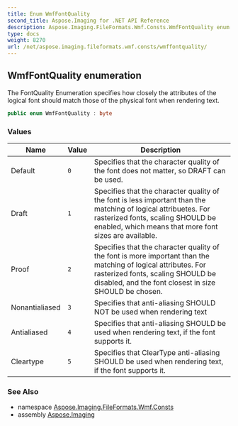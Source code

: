 ```yaml
---
title: Enum WmfFontQuality
second_title: Aspose.Imaging for .NET API Reference
description: Aspose.Imaging.FileFormats.Wmf.Consts.WmfFontQuality enum. The FontQuality Enumeration specifies how closely the attributes of the logical font should match those of the physical font when rendering text
type: docs
weight: 8270
url: /net/aspose.imaging.fileformats.wmf.consts/wmffontquality/
---
```

## WmfFontQuality enumeration

The FontQuality Enumeration specifies how closely the attributes of the logical font should match those of the physical font when rendering text.

```csharp
public enum WmfFontQuality : byte
```

### Values

| Name | Value | Description |
| --- | --- | --- |
| Default | `0` | Specifies that the character quality of the font does not matter, so DRAFT can be used. |
| Draft | `1` | Specifies that the character quality of the font is less important than the matching of logical attribuetes. For rasterized fonts, scaling SHOULD be enabled, which means that more font sizes are available. |
| Proof | `2` | Specifies that the character quality of the font is more important than the matching of logical attributes. For rasterized fonts, scaling SHOULD be disabled, and the font closest in size SHOULD be chosen. |
| Nonantialiased | `3` | Specifies that anti-aliasing SHOULD NOT be used when rendering text |
| Antialiased | `4` | Specifies that anti-aliasing SHOULD be used when rendering text, if the font supports it. |
| Cleartype | `5` | Specifies that ClearType anti-aliasing SHOULD be used when rendering text, if the font supports it. |

### See Also

* namespace [Aspose.Imaging.FileFormats.Wmf.Consts](../../aspose.imaging.fileformats.wmf.consts/)
* assembly [Aspose.Imaging](../../)


